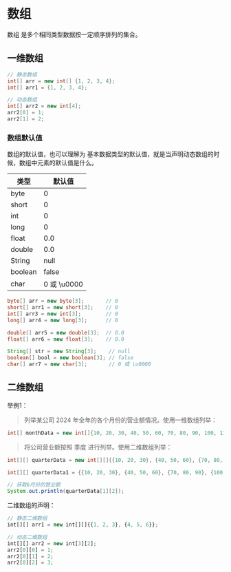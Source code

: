 # 数组

数组 是多个相同类型数据按一定顺序排列的集合。



## 一维数组

```java
// 静态数组
int[] arr = new int[] {1, 2, 3, 4};
int[] arr1 = {1, 2, 3, 4};

// 动态数组
int[] arr2 = new int[4];
arr2[0] = 1;
arr2[1] = 2;
```



### 数组默认值

数组的默认值，也可以理解为 基本数据类型的默认值，就是当声明动态数组的时候，数组中元素的默认值是什么。

| 类型    | 默认值      |
| ------- | ----------- |
| byte    | 0           |
| short   | 0           |
| int     | 0           |
| long    | 0           |
| float   | 0.0         |
| double  | 0.0         |
| String  | null        |
| boolean | false       |
| char    | 0 或 \u0000 |

```java
byte[] arr = new byte[3]; 		// 0
short[] arr1 = new short[3]; 	// 0
int[] arr3 = new int[3]; 		// 0
long[] arr4 = new long[3]; 		// 0

double[] arr5 = new double[3]; 	// 0.0
float[] arr6 = new float[3]; 	// 0.0

String[] str = new String[3]; 	 // null
boolean[] bool = new boolean[3]; // false
char[] arr7 = new char[3]; 		 // 0 或 \u0000
```



## 二维数组

举例1：

>列举某公司 2024 年全年的各个月份的营业额情况。使用一维数组列举：

```java
int[] monthData = new int[]{10, 20, 30, 40, 50, 60, 70, 80, 90, 100, 110, 120};
```

>将公司营业额按照 季度 进行列举。使用二维数组列举：

```java
int[][] quarterData = new int[][]{{10, 20, 30}, {40, 50, 60}, {70, 80, 90}, {100, 110, 120}};

int[][] quarterData1 = {{10, 20, 30}, {40, 50, 60}, {70, 80, 90}, {100, 110, 120}};

// 获取6月份的营业额
System.out.println(quarterData[1][2]);
```



二维数组的声明：

```js
// 静态二维数组
int[][] arr1 = new int[][]{{1, 2, 3}, {4, 5, 6}};

// 动态二维数组
int[][] arr2 = new int[3][2];
arr2[0][0] = 1;
arr2[0][1] = 2;
arr2[0][2] = 3;
```




























